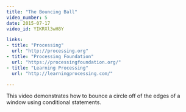 ```yaml
---
title: "The Bouncing Ball"
video_number: 5
date: 2015-07-17
video_id: YIKRXl3wH8Y

links: 
- title: "Processing"
  url: "http://processing.org"
- title: "Processing Foundation"
  url: "https://processingfoundation.org/"
- title: "Learning Processing"
  url: "http://learningprocessing.com/"

---
```


This video demonstrates how to bounce a circle off of the edges of a window using conditional statements.
